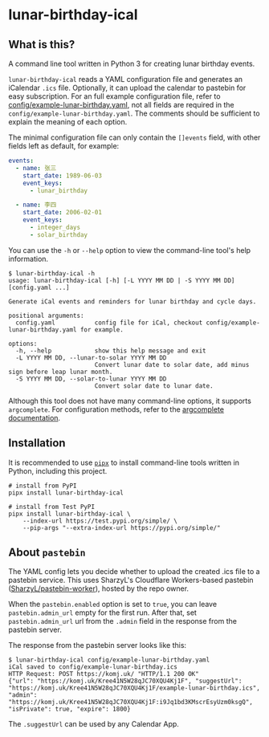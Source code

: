 # lunar-birthday-ical

## What is this?

A command line tool written in Python 3 for creating lunar birthday events.

`lunar-birthday-ical` reads a YAML configuration file and generates an iCalendar `.ics` file. Optionally, it can upload the calendar to pastebin for easy subscription. For an full example configuration file, refer to [config/example-lunar-birthday.yaml](https://github.com/ak1ra-lab/lunar-birthday-ical/blob/master/config/example-lunar-birthday.yaml), not all fields are required in the `config/example-lunar-birthday.yaml`. The comments should be sufficient to explain the meaning of each option.

The minimal configuration file can only contain the `[]events` field, with other fields left as default, for example:

```yaml
events:
  - name: 张三
    start_date: 1989-06-03
    event_keys:
      - lunar_birthday

  - name: 李四
    start_date: 2006-02-01
    event_keys:
      - integer_days
      - solar_birthday
```

You can use the `-h` or `--help` option to view the command-line tool's help information.

```
$ lunar-birthday-ical -h
usage: lunar-birthday-ical [-h] [-L YYYY MM DD | -S YYYY MM DD] [config.yaml ...]

Generate iCal events and reminders for lunar birthday and cycle days.

positional arguments:
  config.yaml           config file for iCal, checkout config/example-lunar-birthday.yaml for example.

options:
  -h, --help            show this help message and exit
  -L YYYY MM DD, --lunar-to-solar YYYY MM DD
                        Convert lunar date to solar date, add minus sign before leap lunar month.
  -S YYYY MM DD, --solar-to-lunar YYYY MM DD
                        Convert solar date to lunar date.
```

Although this tool does not have many command-line options, it supports `argcomplete`. For configuration methods, refer to the [argcomplete documentation](https://kislyuk.github.io/argcomplete/).

## Installation

It is recommended to use [`pipx`](https://github.com/pypa/pipx) to install command-line tools written in Python, including this project.

```shell
# install from PyPI
pipx install lunar-birthday-ical

# install from Test PyPI
pipx install lunar-birthday-ical \
    --index-url https://test.pypi.org/simple/ \
    --pip-args "--extra-index-url https://pypi.org/simple/"
```

## About `pastebin`

The YAML config lets you decide whether to upload the created .ics file to a pastebin service. This uses SharzyL's Cloudflare Workers-based pastebin ([SharzyL/pastebin-worker](https://github.com/SharzyL/pastebin-worker)), hosted by the repo owner.

When the `pastebin.enabled` option is set to `true`, you can leave `pastebin.admin_url` empty for the first run. After that, set `pastebin.admin_url` url from the `.admin` field in the response from the pastebin server.

The response from the pastebin server looks like this:

```shellsession
$ lunar-birthday-ical config/example-lunar-birthday.yaml
iCal saved to config/example-lunar-birthday.ics
HTTP Request: POST https://komj.uk/ "HTTP/1.1 200 OK"
{"url": "https://komj.uk/Kree41N5W28qJC70XQU4Kj1F", "suggestUrl": "https://komj.uk/Kree41N5W28qJC70XQU4Kj1F/example-lunar-birthday.ics", "admin": "https://komj.uk/Kree41N5W28qJC70XQU4Kj1F:i9Jq1bd3KMscrEsyUzm0ksgQ", "isPrivate": true, "expire": 1800}
```

The `.suggestUrl` can be used by any Calendar App.
